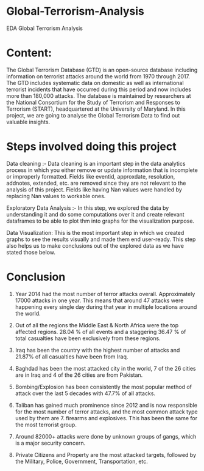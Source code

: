 # Global-Terrorism-Analysis
EDA Global Terrorism Analysis 
# Content:

The Global Terrorism Database (GTD) is an open-source database including information on terrorist attacks around the world from 1970 through 2017. The GTD includes systematic data on domestic as well as international terrorist incidents that have occurred during this period and now includes more than 180,000 attacks. The database is maintained by researchers at the National Consortium for the Study of Terrorism and Responses to Terrorism (START), headquartered at the University of Maryland. In this project, we are going to analyse the Global Terrorism Data to find out valuable insights.

# Steps involved doing this project

Data cleaning :-
Data cleaning is an important step in the data analytics process in which you either remove or update information that is incomplete or improperly formatted. Fields like eventid, approxdate, resolution, addnotes, extended, etc. are removed since they are not relevant to the analysis of this project. Fields like having Nan values were handled by replacing Nan values to workable ones.

Exploratory Data Analysis :- 
In this step, we explored the data by understanding it and do some computations over it and create relevant dataframes to be able to plot thm into graphs for the visualization purpose.

Data Visualization: 
This is the most important step in which we created graphs to see the results visually and made them end user-ready. This step also helps us to make conclusions out of the explored data as we have stated those below.

# Conclusion

1. Year 2014 had the most number of terror attacks overall. Approximately 17000 attacks in one year. This means that around 47 attacks were happening every single day during that year in multiple locations around the world.

2. Out of all the regions the Middle East & North Africa were the top affected regions. 28.04 % of all events and a staggering 36.47 % of total casualties have been exclusively from these regions.

3. Iraq has been the country with the highest number of attacks and 21.87% of all casualties have been from Iraq.

4. Baghdad has been the most attacked city in the world, 7 of the 26 cities are in Iraq and 4 of the 26 cities are from Pakistan.

5. Bombing/Explosion has been consistently the most popular method of attack over the last 5 decades with 47.7% of all attacks.

6. Taliban has gained much prominence since 2012 and is now responsible for the most number of terror attacks, and the most common attack type used by them are 7. firearms and explosives. This has been the same for the most terrorist group.

7. Around 82000+ attacks were done by unknown groups of gangs, which is a major security concern.

8. Private Citizens and Property are the most attacked targets, followed by the Military, Police, Government, Transportation, etc.
